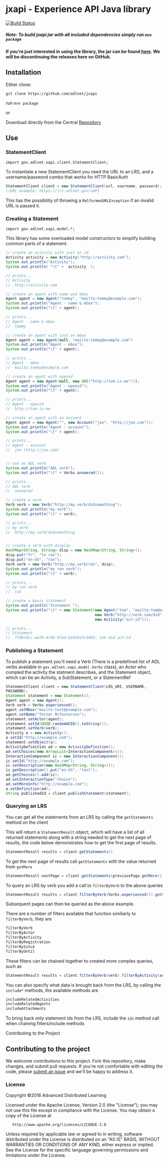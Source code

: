 jxapi - Experience API Java library
=====
[![Build Status](https://travis-ci.org/adlnet/jxapi.png?branch=master)](https://travis-ci.org/adlnet/jxapi)

##### Note: To build jxapi jar with all included dependencies simply run `mvn package`

#### If you're just interested in using the library, the jar can be found [here](https://search.maven.org/#search%7Cga%7C1%7Cjxapi). We will be discontinuing the releases here on GitHub.

## Installation

Either clone:

`git clone https://github.com/adlnet/jxapi`

run `mvn package`

or 

Download directly from the Central [Repository](https://search.maven.org/#search%7Cga%7C1%7Cjxapi)

## Use

### StatementClient

`import gov.adlnet.xapi.client.StatementClient;`

To instantiate a new StatementClient you need the URL to an LRS, and a username/password combo that works for HTTP BasicAuth

```java
StatementClient client = new StatementClient(url, username, password);
//URL example: https://lrs.adlnet.gov/xAPI
```

This has the possiblitiy of throwing a ```MalformedURLException``` if an invalid URL is passed it.

### Creating a Statement

`import gov.adlnet.xapi.model.*;`

This library has some overloaded model constructors to simplify building common parts of a statement.  

```java
// create an activity with just an id
Activity activity = new Activity("http://activity.com");
System.out.println("Activity");
System.out.println( "\t" +  activity  );

// prints...
// Activity
//	http://activity.com

// create an agent with name and mbox
Agent agent = new Agent("tommy", "mailto:tommy@example.com");
System.out.println("Agent - name & mbox");
System.out.println("\t" + agent);

// prints...
// Agent - name & mbox
//	tommy

// create an agent with just an mbox
Agent agent = new Agent(null, "mailto:tommy@example.com")
System.out.println("Agent - mbox");
System.out.println("\t" + agent);

// prints...
// Agent - mbox
//	mailto:tommy@example.com

// create an agent with openid
Agent agent = new Agent(null, new URI("http://tom-is-me")));
System.out.println("Agent - openid");
System.out.println("\t" + agent);

// prints...
// Agent - openid
//	http://tom-is-me

// create an agent with an account
Agent agent = new Agent("", new Account("joe", "http://joe.com"));
System.out.println("Agent - account");
System.out.println("\t" + agent);

// prints...
// Agent - account
//	joe (http://joe.com)


// use an ADL verb
System.out.println("ADL verb");
System.out.println("\t" + Verbs.answered());

// prints...
// ADL verb
//	answered

// create a verb
Verb verb = new Verb("http://my.verb/didsomething");
System.out.println("my verb");
System.out.println("\t" + verb);

// prints...
// my verb
//	http://my.verb/didsomething


// create a verb with display 
HashMap<String, String> disp = new HashMap<String, String>();
disp.put("fr", "le ran");
disp.put("en-US", "ran");
Verb verb = new Verb("http://my.verb/ran", disp);
System.out.println("my ran verb");
System.out.println("\t" + verb);

// prints...
// my ran verb
//	ran

// create a basic statement
System.out.println("Statement ");
System.out.println("\t" + new Statement(new Agent("tom", "mailto:tom@example.com"), 
                                        new Verb("http://verb.com/did", getVerbDisp()),
                                        new Activity("act:id")));

// prints...
// Statement 
//	7fdbc0cc-aef8-47d6-97ad-b1929afc34b5: tom did act:id
```

### Publishing a Statement

To publish a statement you'll need a Verb (There is a predefined list of ADL verbs available in ```gov.adlnet.xapi.model.Verbs``` class), an Actor who compled the activity the statment describes, and the Statement object, which can be an Activity, a SubStatement, or a StatementRef

```java
StatementClient client = new StatementClient(LRS_URI, USERNAME,
PASSWORD);
Statement statement = new Statement();
Agent agent = new Agent();
Verb verb = Verbs.experienced();
agent.setMbox("mailto:test@example.com");
agent.setName("Tester McTesterson");
statement.setActor(agent);
statement.setId(UUID.randomUUID().toString());
statement.setVerb(verb);
Activity a = new Activity();
a.setId("http://example.com");
statement.setObject(a);
ActivityDefinition ad = new ActivityDefinition();
ad.setChoices(new ArrayList<InteractionComponent>());
InteractionComponent ic = new InteractionComponent();
ic.setId("http://example.com");
ic.setDescription(new HashMap<String, String>());
ic.getDescription().put("en-US", "test");
ad.getChoices().add(ic);
ad.setInteractionType("choice");
ad.setMoreInfo("http://example.com");
a.setDefinition(ad);
String publishedId = client.publishStatement(statement);
```

### Querying an LRS

You can get all the statements from an LRS by calling the ```getStatements``` method on the client

This will return a ```StatementResult``` object, which will have a list of all returned statements along with a string needed to get the next page of results, the code below demonstrates how to get the first page of results.

```java
StatementResult results = client.getStatements()
```

To get the next page of results call ```getStatements``` with the value returned from ```getMore```

```java
StatementResult nextPage = client.getStatements(previousPage.getMore());
```

To query an LRS by verb you add a call to ```filterByVerb``` to the above queries

```java
StatementResult results = client.filterByVerb(Verbs.experienced()).getStatements();
```

Subsequent pages can then be queried as the above example.

There are a number of filters available that function similiarly to ```filterByVerb```, they are

```java
filterByVerb
filterByActor
filterByActivity
filterByRegistration
filterBySince
filterByUntil
```
These filters can be chained together to created more complex queries, such as

```java
StatementResult results = client.filterByVerb(verb).filterByActivity(activity).getStatements();
```

You can also specify what data is brought back from the LRS, by calling the ```include*``` methods, the available methods are

```java
includeRelatedActivities
includeRelatedAgents
includeAttachments
```

To bring back only statement ids from the LRS, include the ```ids``` method call when chaining filters/include methods

Contributing to the Project
## Contributing to the project
We welcome contributions to this project. Fork this repository, make changes, and submit pull requests. If you're not comfortable with editing the code, please [submit an issue](https://github.com/adlnet/jxapi/issues) and we'll be happy to address it. 


### License
   Copyright &copy;2016 Advanced Distributed Learning

   Licensed under the Apache License, Version 2.0 (the "License");
   you may not use this file except in compliance with the License.
   You may obtain a copy of the License at

       http://www.apache.org/licenses/LICENSE-2.0

   Unless required by applicable law or agreed to in writing, software
   distributed under the License is distributed on an "AS IS" BASIS,
   WITHOUT WARRANTIES OR CONDITIONS OF ANY KIND, either express or implied.
   See the License for the specific language governing permissions and
   limitations under the License.
